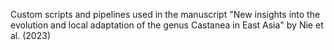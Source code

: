 Custom scripts and pipelines used in the manuscript "New insights into the evolution and local adaptation of the genus Castanea in East Asia" by Nie et al. (2023) 
